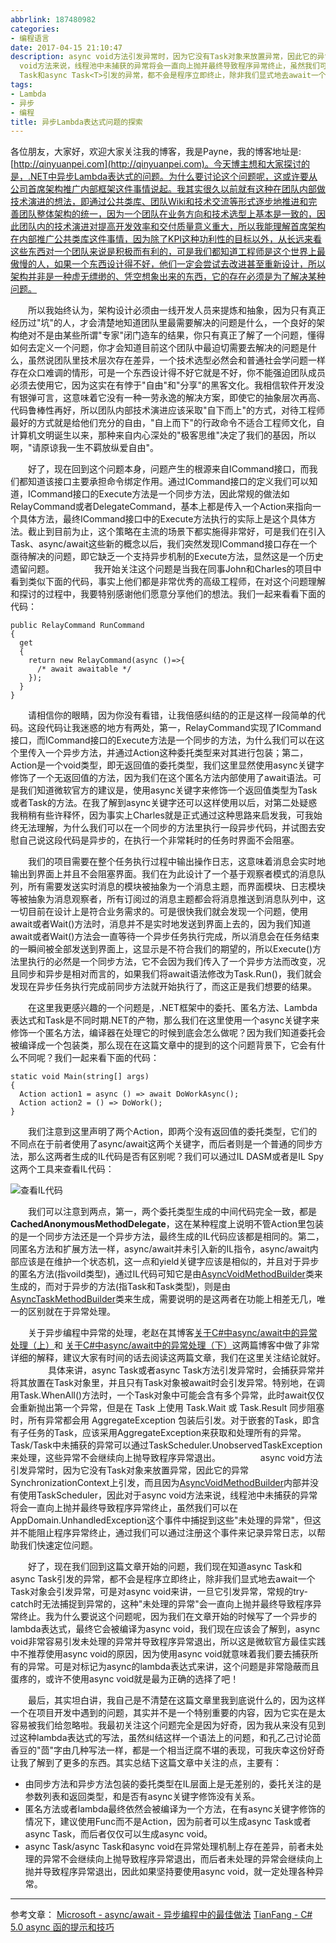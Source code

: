 ```yaml
---
abbrlink: 187480982
categories:
- 编程语言
date: 2017-04-15 21:10:47
description: async void方法引发异常时，因为它没有Task对象来放置异常，因此它的异常SynchronizationContext上引发，而且因为[AsyncVoidMethodBuilder](http://msdn.microsoft.com/en-us/library/system.runtime.compilerservices.asyncvoidmethodbuilder.aspx)内部并没有使用TaskScheduler，因此对于async
  void方法来说，线程池中未捕获的异常将会一直向上抛并最终导致程序异常终止，虽然我们可以在AppDomain.UnhandledException这个事件中捕捉到这些"未处理的异常"，但这并不能阻止程序异常终止，通过我们可以通过注册这个事件来记录异常日志，以帮助我们快速定位问题;好了，现在我们回到这篇文章开始的问题，我们现在知道async
  Task和async Task<T>引发的异常，都不会是程序立即终止，除非我们显式地去await一个Task对象会引发异常，可是对async void来讲，一旦它引发异常，常规的try-catch时无法捕捉到异常的，这种"未处理的异常"会一直向上抛并最终导致程序异常终止;我们注意到这里声明了两个Action，即两个没有返回值的委托类型，它们的不同点在于前者使用了async/await这两个关键字，而后者则是一个普通的同步方法，那么这两者生成的IL代码是否有区别呢
tags:
- Lambda
- 异步
- 编程
title: 异步Lambda表达式问题的探索
---
```


各位朋友，大家好，欢迎大家关注我的博客，我是Payne，我的博客地址是:[http://qinyuanpei.com](http://qinyuanpei.com)。今天博主想和大家探讨的是，.NET中异步Lambda表达式的问题。为什么要讨论这个问题呢，这或许要从公司首席架构推广内部框架这件事情说起。我其实很久以前就有这种在团队内部做技术演进的想法，即通过公共类库、团队Wiki和技术交流等形式逐步地推进和完善团队整体架构的统一，因为一个团队在业务方向和技术选型上基本是一致的，因此团队内的技术演进对提高开发效率和交付质量意义重大，所以我能理解首席架构在内部推广公共类库这件事情，因为除了KPI这种功利性的目标以外，从长远来看这些东西对一个团队来说是积极而有利的，可是我们都知道工程师是这个世界上最傲慢的人，如果一个东西设计得不好，他们一定会尝试去改进甚至重新设计，所以架构并非是一种虚无缥缈的、凭空想象出来的东西，它的存在必须是为了解决某种问题。

  所以我始终认为，架构设计必须由一线开发人员来提炼和抽象，因为只有真正经历过"坑"的人，才会清楚地知道团队里最需要解决的问题是什么，一个良好的架构绝对不是由某些所谓"专家"闭门造车的结果，你只有真正了解了一个问题，懂得如何去定义一个问题，你才会知道目前这个团队中最迫切需要去解决的问题是什么，虽然说团队里技术层次存在差异，一个技术选型必然会和普通社会学问题一样存在众口难调的情形，可是一个东西设计得不好它就是不好，你不能强迫团队成员必须去使用它，因为这实在有悖于"自由"和"分享"的黑客文化。我相信软件开发没有银弹可言，这意味着它没有一种一劳永逸的解决方案，即使它的抽象层次再高、代码鲁棒性再好，所以团队内部技术演进应该采取"自下而上"的方式，对待工程师最好的方式就是给他们充分的自由，"自上而下"的行政命令不适合工程师文化，自计算机文明诞生以来，那种来自内心深处的"极客思维"决定了我们的基因，所以啊，"请原谅我一生不羁放纵爱自由"。

  好了，现在回到这个问题本身，问题产生的根源来自ICommand接口，而我们都知道该接口主要承担命令绑定作用。通过ICommand接口的定义我们可以知道，ICommand接口的Execute方法是一个同步方法，因此常规的做法如RelayCommand或者DelegateCommand，基本上都是传入一个Action来指向一个具体方法，最终ICommand接口中的Execute方法执行的实际上是这个具体方法。截止到目前为止，这个策略在主流的场景下都实施得非常好，可是我们在引入Task、async/await这些新的概念以后，我们突然发现ICommand接口存在一个亟待解决的问题，即它缺乏一个支持异步机制的Execute方法，显然这是一个历史遗留问题。
  
  我开始关注这个问题是当我在同事John和Charles的项目中看到类似下面的代码，事实上他们都是非常优秀的高级工程师，在对这个问题理解和探讨的过程中，我要特别感谢他们愿意分享他们的想法。我们一起来看看下面的代码：
```
public RelayCommand RunCommand
{
  get
  {
    return new RelayCommand(async ()=>{
      /* await awaitable */
    });
  }
}
```
  请相信你的眼睛，因为你没有看错，让我倍感纠结的的正是这样一段简单的代码。这段代码让我迷惑的地方有两处，第一，RelayCommand实现了ICommand接口，而ICommand接口的Execute方法是一个同步的方法，为什么我们可以在这个里传入一个异步方法，并通过Action这种委托类型来对其进行包装；第二，Action是一个void类型，即无返回值的委托类型，我们这里显然使用async关键字修饰了一个无返回值的方法，因为我们在这个匿名方法内部使用了await语法。可是我们知道微软官方的建议是，使用async关键字来修饰一个返回值类型为Task或者Task<T>的方法。在我了解到async关键字还可以这样使用以后，对第二处疑惑我稍稍有些许释怀，因为事实上Charles就是正式通过这种思路来启发我，可我始终无法理解，为什么我们可以在一个同步的方法里执行一段异步代码，并试图去安慰自己说这段代码是异步的，在执行一个非常耗时的任务时界面不会阻塞。

  我们的项目需要在整个任务执行过程中输出操作日志，这意味着消息会实时地输出到界面上并且不会阻塞界面。我们在为此设计了一个基于观察者模式的消息队列，所有需要发送实时消息的模块被抽象为一个消息主题，而界面模块、日志模块等被抽象为消息观察者，所有订阅过的消息主题都会将消息推送到消息队列中，这一切目前在设计上是符合业务需求的。可是很快我们就会发现一个问题，使用await或者Wait()方法时，消息并不是实时地发送到界面上去的，因为我们知道await或者Wait()方法会一直等待一个异步任务执行完成，所以消息会在任务结束的一瞬间被全部发送到界面上，这显示是不符合我们的期望的，所以Execute()方法里执行的必然是一个同步方法，它不会因为我们传入了一个异步方法而改变，况且同步和异步是相对而言的，如果我们将await语法修改为Task.Run()，我们就会发现在异步任务执行完成前同步方法就开始执行了，而这正是我们想要的结果。

  在这里我更感兴趣的一个问题是，.NET框架中的委托、匿名方法、Lambda表达式和Task是不同时期.NET的产物，那么我们在这里使用一个async关键字来修饰一个匿名方法，编译器在处理它的时候到底会怎么做呢？因为我们知道委托会被编译成一个包装类，那么现在在这篇文章中的提到的这个问题背景下，它会有什么不同呢？我们一起来看下面的代码：

```
static void Main(string[] args)
{
  Action action1 = async () => await DoWorkAsync();
  Action action2 = () => DoWork();
}
```

  我们注意到这里声明了两个Action，即两个没有返回值的委托类型，它们的不同点在于前者使用了async/await这两个关键字，而后者则是一个普通的同步方法，那么这两者生成的IL代码是否有区别呢？我们可以通过IL DASM或者是IL Spy这两个工具来查看IL代码：

![查看IL代码](https://ww1.sinaimg.cn/large/4c36074fly1fzix8rsjiej20sh0g0tav.jpg)

  我们可以注意到两点，第一，两个委托类型生成的中间代码完全一致，都是**CachedAnonymousMethodDelegate**，这在某种程度上说明不管Action里包装的是一个同步方法还是一个异步方法，最终生成的IL代码应该都是相同的。第二，同匿名方法和扩展方法一样，async/await并未引入新的IL指令，async/await内部应该是在维护一个状态机，这一点和yield关键字应该是相似的，并且对于异步的匿名方法(指voild类型)，通过IL代码可知它是由[AsyncVoidMethodBuilder](http://msdn.microsoft.com/en-us/library/system.runtime.compilerservices.asyncvoidmethodbuilder.aspx)类来生成的，而对于异步的方法(指Task和Task<T>类型)，则是由[AsyncTaskMethodBuilder](http://msdn.microsoft.com/en-us/library/system.runtime.compilerservices.asynctaskmethodbuilder.aspx)类来生成，需要说明的是这两者在功能上相差无几，唯一的区别就在于异常处理。

  关于异步编程中异常的处理，老赵在其博客[关于C#中async/await中的异常处理（上）](http://blog.zhaojie.me/2012/04/exception-handling-in-csharp-async-await-1.html)和 [关于C#中async/await中的异常处理（下）](http://blog.zhaojie.me/2012/04/exception-handling-in-csharp-async-await-2.html)这两篇博客中做了非常详细的解释，建议大家有时间的话去阅读这两篇文章，我们在这里关注结论就好。
  
  具体来讲，async Task或者async Task<T>方法引发异常时，会捕获异常并将其放置在Task对象里，并且只有Task对象被await时会引发异常。特别地，在调用Task.WhenAll()方法时，一个Task对象中可能会含有多个异常，此时await仅仅会重新抛出第一个异常，但是在 Task 上使用 Task.Wait 或 Task.Result 同步阻塞时，所有异常都会用 AggregateException 包装后引发。对于嵌套的Task，即含有子任务的Task，应该采用AggregateException来获取和处理所有的异常。Task/Task<T>中未捕获的异常可以通过TaskScheduler.UnobservedTaskException来处理，这些异常不会继续向上抛导致程序异常退出。
  
  async void方法引发异常时，因为它没有Task对象来放置异常，因此它的异常SynchronizationContext上引发，而且因为[AsyncVoidMethodBuilder](http://msdn.microsoft.com/en-us/library/system.runtime.compilerservices.asyncvoidmethodbuilder.aspx)内部并没有使用TaskScheduler，因此对于async void方法来说，线程池中未捕获的异常将会一直向上抛并最终导致程序异常终止，虽然我们可以在AppDomain.UnhandledException这个事件中捕捉到这些"未处理的异常"，但这并不能阻止程序异常终止，通过我们可以通过注册这个事件来记录异常日志，以帮助我们快速定位问题。

  好了，现在我们回到这篇文章开始的问题，我们现在知道async Task和async Task<T>引发的异常，都不会是程序立即终止，除非我们显式地去await一个Task对象会引发异常，可是对async void来讲，一旦它引发异常，常规的try-catch时无法捕捉到异常的，这种"未处理的异常"会一直向上抛并最终导致程序异常终止。我为什么要说这个问题呢，因为我们在文章开始的时候写了一个异步的lambda表达式，最终它会被编译为async void，我们现在应该会了解到，async void非常容易引发未处理的异常并导致程序异常退出，所以这是微软官方最佳实践中不推荐使用async void的原因，因为使用async void就意味着我们要去捕获所有的异常。可是对标记为async的lambda表达式来讲，这个问题是非常隐蔽而且蛋疼的，或许不使用async void就是最为正确的选择了吧！

  最后，其实坦白讲，我自己是不清楚在这篇文章里我到底说什么的，因为这样一个在项目开发中遇到的问题，其实并不是一个特别重要的内容，因为它实在是太容易被我们给忽略啦。我最初关注这个问题完全是因为好奇，因为我从来没有见到过这种lambda表达式的写法，虽然纠结这样一个语法上的问题，和孔乙己讨论茴香豆的"茴"字由几种写法一样，都是一个相当迂腐不堪的表现，可我庆幸这份好奇让我了解到了更多的东西。其实总结下这篇文章中关注的点，主要有：

* 由同步方法和异步方法包装的委托类型在IL层面上是无差别的，委托关注的是参数列表和返回类型，和是否有async关键字修饰没有关系。
* 匿名方法或者lambda最终依然会被编译为一个方法，在有async关键字修饰的情况下，建议使用Func而不是Action，因为前者可以生成async Task或者async Task<T>，而后者仅仅可以生成async void。
* async Task/async Task<T>和async void在异常处理机制上存在差异，前者未处理的异常不会继续向上抛导致程序异常退出，而后者未处理的异常会继续向上抛并导致程序异常退出，因此如果坚持要使用async void，就一定处理各种异常。



---

参考文章：
[Microsoft - async/await - 异步编程中的最佳做法](https://www.baidu.com/link?url=f9umAhHAgIYBz5X8dwyjUnu1g8w9RCPtJohhtnWsxDW8BdwLHKFVP0hA1sg0PwOTBF6zKP7AlEPZKiDYgLGleK&wd=&eqid=e9ff05d4000bd133000000035921a2ab)
[TianFang - C# 5.0 async 函的提示和技巧](http://www.cnblogs.com/TianFang/archive/2012/12/24/2831341.html)